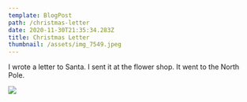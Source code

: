 ```yaml
---
template: BlogPost
path: /christmas-letter
date: 2020-11-30T21:35:34.283Z
title: Christmas Letter
thumbnail: /assets/img_7549.jpeg
---
```

I wrote a letter to Santa. I sent it at the flower shop. It went to the North Pole.

![](/assets/mylettertosanta.png)